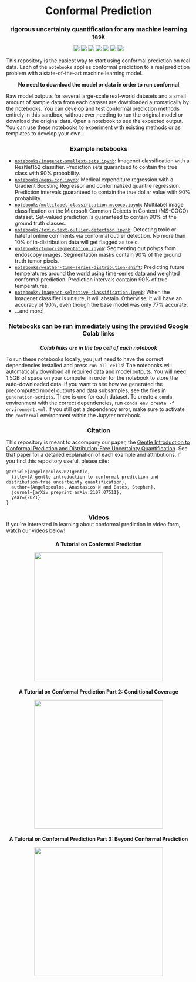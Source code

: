 <h1 align="center" style="margin-bottom:0px; border-bottom:0px; padding-bottom:0px">Conformal Prediction</h1>
<h3 align="center" style="margin-bottom:0px; border-bottom:0px; padding-bottom:0px">rigorous uncertainty quantification for any machine learning task</h3>

<p align="center">
    <a style="text-decoration:none !important;" href="https://arxiv.org/abs/2107.07511" alt="arXiv"><img src="https://img.shields.io/badge/paper-arXiv-red" /></a>
    <a style="text-decoration:none !important;" href="https://people.eecs.berkeley.edu/%7Eangelopoulos/blog/posts/gentle-intro" alt="website"><img src="https://img.shields.io/badge/website-Berkeley-yellow" /></a>
    <a style="text-decoration:none !important;" href="https://docs.conda.io/en/latest/miniconda.html" alt="package management"> <img src="https://img.shields.io/badge/conda-env-green" /></a>
    <a style="text-decoration:none !important;" href="https://opensource.org/licenses/MIT" alt="License"><img src="https://img.shields.io/badge/license-MIT-blue.svg" /></a>
    <a style="text-decoration:none !important;" href="https://www.youtube.com/watch?v=nql000Lu_iE" alt="arXiv"><img src="https://img.shields.io/youtube/views/nql000Lu_iE?style=social" /></a>
    <a style="text-decoration:none !important;" href="https://twitter.com/ml_angelopoulos?ref_src=twsrc%5Etfw" alt="package management"><img src="https://img.shields.io/twitter/follow/ml_angelopoulos?style=social" /></a>
    <a style="text-decoration:none !important;" href="https://twitter.com/stats_stephen" alt="package management"><img src="https://img.shields.io/twitter/follow/stats_stephen?style=social" /></a>
</p>

<p>
This repository is the easiest way to start using conformal prediction on real data.
Each of the <code>notebooks</code> applies conformal prediction to a real prediction problem with a state-of-the-art machine learning model.
</p>

<p align="center"> <b>No need to download the model or data in order to run conformal</b></p>
<p>
Raw model outputs for several large-scale real-world datasets and a small amount of sample data from each dataset are downloaded automatically by the notebooks. You can develop and test conformal prediction methods entirely in this sandbox, without ever needing to run the original model or download the original data. Open a notebook to see the expected output. You can use these notebooks to experiment with existing methods or as templates to develop your own. 
</p>
<h3 align="center" style="margin-bottom:0px; border-bottom:0px; padding-bottom:0px">Example notebooks</h3>
<ul>
    <li><a href="https://github.com/aangelopoulos/conformal-prediction/blob/main/notebooks/imagenet-smallest-sets.ipynb"><code>notebooks/imagenet-smallest-sets.ipynb</code></a>: Imagenet classification with a ResNet152 classifier. Prediction sets guaranteed to contain the true class with 90% probability.</li>
    <li><a href="https://github.com/aangelopoulos/conformal-prediction/blob/main/notebooks/meps-cqr.ipynb"><code>notebooks/meps-cqr.ipynb</code></a>: Medical expenditure regression with a Gradient Boosting Regressor and conformalized quantile regression. Prediction intervals guaranteed to contain the true dollar value with 90% probability.</li>
    <li><a href="https://github.com/aangelopoulos/conformal-prediction/blob/main/notebooks/multilabel-classification-mscoco.ipynb"><code>notebooks/multilabel-classification-mscoco.ipynb</code></a>: Multilabel image classification on the Microsoft Common Objects in Context (MS-COCO) dataset. Set-valued prediction is guaranteed to contain 90% of the ground truth classes.</li>
    <li><a href="https://github.com/aangelopoulos/conformal-prediction/blob/main/notebooks/toxic-text-outlier-detection.ipynb"><code>notebooks/toxic-text-outlier-detection.ipynb</code></a>: Detecting toxic or hateful online comments via conformal outlier detection. No more than 10% of in-distribution data will get flagged as toxic.</li>
    <li><a href="https://github.com/aangelopoulos/conformal-prediction/blob/main/notebooks/tumor-segmentation.ipynb"><code>notebooks/tumor-segmentation.ipynb</code></a>: Segmenting gut polyps from endoscopy images. Segmentation masks contain 90% of the ground truth tumor pixels.</li>
    <li><a href="https://github.com/aangelopoulos/conformal-prediction/blob/main/notebooks/weather-time-series-distribution-shift.ipynb"><code>notebooks/weather-time-series-distribution-shift</code></a>: Predicting future temperatures around the world using time-series data and weighted conformal prediction. Prediction intervals contaion 90% of true temperatures.</li>
    <li><a href="https://github.com/aangelopoulos/conformal-prediction/blob/main/notebooks/imagenet-selective-classification.ipynb"><code>notebooks/imagenet-selective-classification.ipynb</code></a>: When the Imagenet classifier is unsure, it will abstain. Otherwise, it will have an accuracy of 90%, even though the base model was only 77% accurate.</li>
    <li>...and more!</li>
</ul>

<h3 align="center" style="margin-bottom:0px; border-bottom:0px; padding-bottom:0px">Notebooks can be run immediately using the provided Google Colab links</h3>
<h5 align="center" style="margin-bottom:0px; border-bottom:0px; padding-bottom:0px">Colab links are in the top cell of each notebook</h5>

<p>
    To run these notebooks locally, you just need to have the correct dependencies installed and press <code>run all cells</code>! The notebooks will automatically download all required data and model outputs.  You will need 1.5GB of space on your computer in order for the notebook to store the auto-downloaded data. If you want to see how we generated the precomputed model outputs and data subsamples, see the files in <code>generation-scripts</code>. There is one for each dataset. To create a <code>conda</code> environment with the correct dependencies, run <code>conda env create -f environment.yml</code>. If you still get a dependency error, make sure to activate the <code>conformal</code> environment within the Jupyter notebook.
</p>

<h3 align="center" style="margin-bottom:0px; border-bottom:0px; padding-bottom:0px">Citation</h3>
<p>
This repository is meant to accompany our paper, the <a href="https://arxiv.org/abs/2107.07511">Gentle Introduction to Conformal Prediction and Distribution-Free Uncertainty Quantification</a>.
See that paper for a detailed explanation of each example and attributions.
If you find this repository useful, please cite:
</p>
<pre><code>@article{angelopoulos2021gentle,
  title={A gentle introduction to conformal prediction and distribution-free uncertainty quantification},
  author={Angelopoulos, Anastasios N and Bates, Stephen},
  journal={arXiv preprint arXiv:2107.07511},
  year={2021}
}</code></pre>
<h3 align="center" style="margin-bottom:0px; border-bottom:0px; padding-bottom:0px">Videos</h3>
If you're interested in learning about conformal prediction in video form, watch our videos below!

<h4 align="center" style="margin-bottom:0px; border-bottom:0px; padding-bottom:0px">A Tutorial on Conformal Prediction</h4>
<p align="center"><a href="https://www.youtube.com/watch?v=nql000Lu_iE"> <img width="350" src="https://img.youtube.com/vi/nql000Lu_iE/maxresdefault.jpg" /> </a></p>

<h4 align="center" style="margin-bottom:0px; border-bottom:0px; padding-bottom:0px">A Tutorial on Conformal Prediction Part 2: Conditional Coverage</h4>
<p align="center"><a href="https://www.youtube.com/watch?v=TRx4a2u-j7M"> <img width="350" src="https://img.youtube.com/vi/TRx4a2u-j7M/maxresdefault.jpg" /> </a></p>

<h4 align="center" style="margin-bottom:0px; border-bottom:0px; padding-bottom:0px">A Tutorial on Conformal Prediction Part 3: Beyond Conformal Prediction</h4>
<p align="center"><a href="https://www.youtube.com/watch?v=37HKrmA5gJE"> <img width="350" src="https://img.youtube.com/vi/37HKrmA5gJE/maxresdefault.jpg" /> </a></p>
